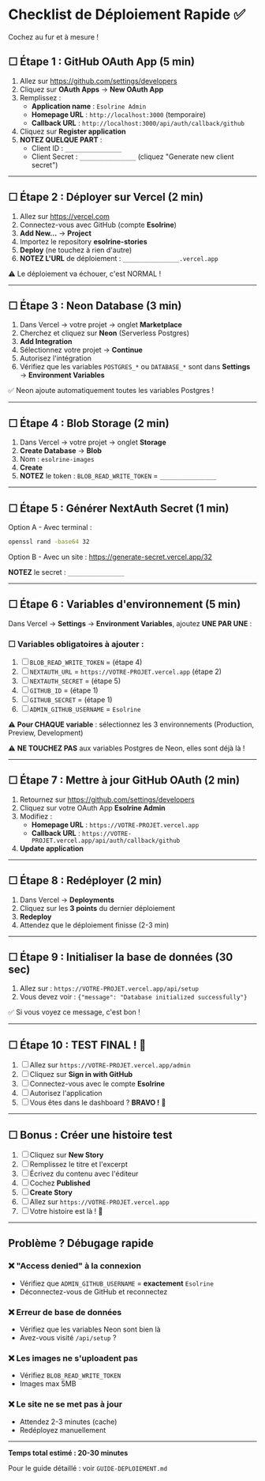 # Checklist de Déploiement Rapide ✅

Cochez au fur et à mesure !

## ☐ Étape 1 : GitHub OAuth App (5 min)

1. Allez sur https://github.com/settings/developers
2. Cliquez sur **OAuth Apps** → **New OAuth App**
3. Remplissez :
   - **Application name** : `Esolrine Admin`
   - **Homepage URL** : `http://localhost:3000` (temporaire)
   - **Callback URL** : `http://localhost:3000/api/auth/callback/github`
4. Cliquez sur **Register application**
5. **NOTEZ QUELQUE PART** :
   - Client ID : `________________`
   - Client Secret : `________________` (cliquez "Generate new client secret")

---

## ☐ Étape 2 : Déployer sur Vercel (2 min)

1. Allez sur https://vercel.com
2. Connectez-vous avec GitHub (compte **Esolrine**)
3. **Add New...** → **Project**
4. Importez le repository **esolrine-stories**
5. **Deploy** (ne touchez à rien d'autre)
6. **NOTEZ L'URL** de déploiement : `________________.vercel.app`

⚠️ Le déploiement va échouer, c'est NORMAL !

---

## ☐ Étape 3 : Neon Database (3 min)

1. Dans Vercel → votre projet → onglet **Marketplace**
2. Cherchez et cliquez sur **Neon** (Serverless Postgres)
3. **Add Integration**
4. Sélectionnez votre projet → **Continue**
5. Autorisez l'intégration
6. Vérifiez que les variables `POSTGRES_*` ou `DATABASE_*` sont dans **Settings** → **Environment Variables**

✅ Neon ajoute automatiquement toutes les variables Postgres !

---

## ☐ Étape 4 : Blob Storage (2 min)

1. Dans Vercel → votre projet → onglet **Storage**
2. **Create Database** → **Blob**
3. Nom : `esolrine-images`
4. **Create**
5. **NOTEZ** le token : `BLOB_READ_WRITE_TOKEN` = `________________`

---

## ☐ Étape 5 : Générer NextAuth Secret (1 min)

Option A - Avec terminal :
```bash
openssl rand -base64 32
```

Option B - Avec un site :
https://generate-secret.vercel.app/32

**NOTEZ** le secret : `________________`

---

## ☐ Étape 6 : Variables d'environnement (5 min)

Dans Vercel → **Settings** → **Environment Variables**, ajoutez **UNE PAR UNE** :

### ☐ Variables obligatoires à ajouter :

1. ☐ `BLOB_READ_WRITE_TOKEN` = (étape 4)
2. ☐ `NEXTAUTH_URL` = `https://VOTRE-PROJET.vercel.app` (étape 2)
3. ☐ `NEXTAUTH_SECRET` = (étape 5)
4. ☐ `GITHUB_ID` = (étape 1)
5. ☐ `GITHUB_SECRET` = (étape 1)
6. ☐ `ADMIN_GITHUB_USERNAME` = `Esolrine`

⚠️ **Pour CHAQUE variable** : sélectionnez les 3 environnements (Production, Preview, Development)

⚠️ **NE TOUCHEZ PAS** aux variables Postgres de Neon, elles sont déjà là !

---

## ☐ Étape 7 : Mettre à jour GitHub OAuth (2 min)

1. Retournez sur https://github.com/settings/developers
2. Cliquez sur votre OAuth App **Esolrine Admin**
3. Modifiez :
   - **Homepage URL** : `https://VOTRE-PROJET.vercel.app`
   - **Callback URL** : `https://VOTRE-PROJET.vercel.app/api/auth/callback/github`
4. **Update application**

---

## ☐ Étape 8 : Redéployer (2 min)

1. Dans Vercel → **Deployments**
2. Cliquez sur les **3 points** du dernier déploiement
3. **Redeploy**
4. Attendez que le déploiement finisse (2-3 min)

---

## ☐ Étape 9 : Initialiser la base de données (30 sec)

1. Allez sur : `https://VOTRE-PROJET.vercel.app/api/setup`
2. Vous devez voir : `{"message": "Database initialized successfully"}`

✅ Si vous voyez ce message, c'est bon !

---

## ☐ Étape 10 : TEST FINAL ! 🎉

1. ☐ Allez sur `https://VOTRE-PROJET.vercel.app/admin`
2. ☐ Cliquez sur **Sign in with GitHub**
3. ☐ Connectez-vous avec le compte **Esolrine**
4. ☐ Autorisez l'application
5. ☐ Vous êtes dans le dashboard ? **BRAVO !** 🎉

---

## ☐ Bonus : Créer une histoire test

1. ☐ Cliquez sur **New Story**
2. ☐ Remplissez le titre et l'excerpt
3. ☐ Écrivez du contenu avec l'éditeur
4. ☐ Cochez **Published**
5. ☐ **Create Story**
6. ☐ Allez sur `https://VOTRE-PROJET.vercel.app`
7. ☐ Votre histoire est là ! 🚀

---

## Problème ? Débugage rapide

### ❌ "Access denied" à la connexion
- Vérifiez que `ADMIN_GITHUB_USERNAME` = **exactement** `Esolrine`
- Déconnectez-vous de GitHub et reconnectez

### ❌ Erreur de base de données
- Vérifiez que les variables Neon sont bien là
- Avez-vous visité `/api/setup` ?

### ❌ Les images ne s'uploadent pas
- Vérifiez `BLOB_READ_WRITE_TOKEN`
- Images max 5MB

### ❌ Le site ne se met pas à jour
- Attendez 2-3 minutes (cache)
- Redéployez manuellement

---

**Temps total estimé : 20-30 minutes**

Pour le guide détaillé : voir `GUIDE-DEPLOIEMENT.md`
